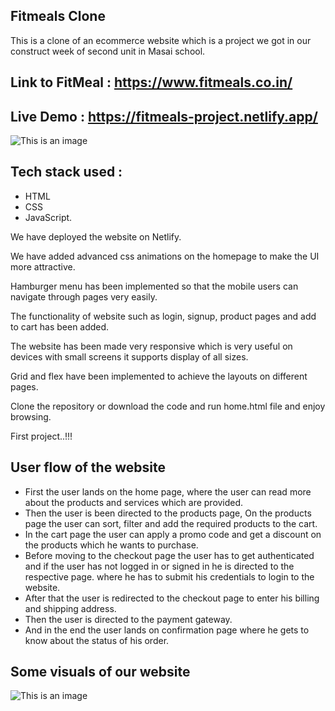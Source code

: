 ## Fitmeals Clone


This is a clone of an ecommerce website which is a project we got in our construct week of second unit in Masai school.

## Link to FitMeal : https://www.fitmeals.co.in/

## Live Demo : https://fitmeals-project.netlify.app/


![This is an image](img.jpeg)
## Tech stack used :
* HTML 
* CSS
* JavaScript.

We have deployed the website on Netlify.


We have added advanced css animations on the homepage to make the UI more attractive.

Hamburger menu has been implemented so that the mobile users can navigate through pages very easily.

The functionality of website such as login, signup, product pages and add to cart has been added.

The website has been made very responsive which is very useful on devices with small screens it supports display of all sizes.

Grid and flex have been implemented to achieve the layouts on different pages.


Clone the repository or download the code and run home.html file and enjoy browsing.

First project..!!!

## User flow of the website

* First the user lands on the home page, where the user can read more about the products and services which are provided.
* Then the user is been directed to the products page, On the products page the user can sort, filter and add the required products to the cart.
* In the cart page the user can apply a promo code and get a discount on the products which he wants to purchase.
* Before moving to the checkout page the user has to get authenticated and if the user has not logged in or signed in he is directed to the respective page. where he has to submit his credentials to login to the website.
* After that the user is redirected to the checkout page to enter his billing and shipping address.
* Then the user is directed to the payment gateway.
* And in the end the user lands on confirmation page where he gets to know about the status of his order.

## Some visuals of our website

![This is an image](fitmeals.gif)




